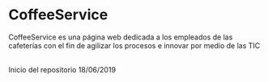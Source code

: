 # CoffeeService
CoffeeService es una página web dedicada a los empleados de las cafeterías con el fin de agilizar los procesos e innovar
por medio de las TIC

<br/>Inicio del repositorio 18/06/2019